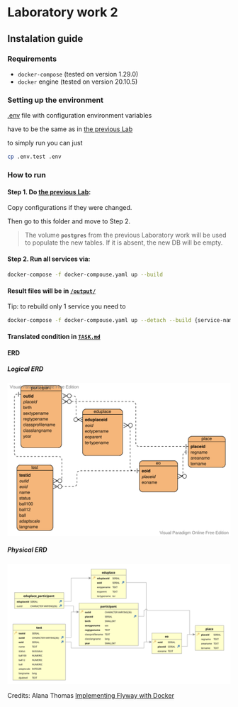 # Laboratory work 2

## Instalation guide

### Requirements

- ```docker-compose``` (tested on version 1.29.0)
- ```docker``` engine (tested on version 20.10.5)

### Setting up the environment

[.env](./.env.test) file with configuration environment variables

have to be the same as in [the previous Lab](../1Lab/)

to simply run you can just
``` bash
cp .env.test .env
```

### How to run
#### Step 1. Do [the previous Lab](../1Lab/):

Copy configurations if they were changed.

Then go to this folder and move to Step 2.

> The volume **`postgres`** from the previous Laboratory work will be used to populate the new tables. If it is absent, the new DB will be empty.

#### Step 2. Run all services via:

``` bash
docker-compose -f docker-compouse.yaml up --build
```

#### Result files will be in [`/output/`](./output/)

Tip: to rebuild only 1 service you need to
``` bash
docker-compose -f docker-compouse.yaml up --detach --build {service-name}
```

#### Translated condition in [`TASK.md`](./TASK.md)

#### ERD
##### Logical ERD
![Logical ERD](erd_logical.svg)
##### Physical ERD
![Logical ERD](erd_physical.svg)

Credits: Alana Thomas [Implementing Flyway with Docker
](https://heavylion.medium.com/implementing-flyway-with-docker-8ae256ce634f)
